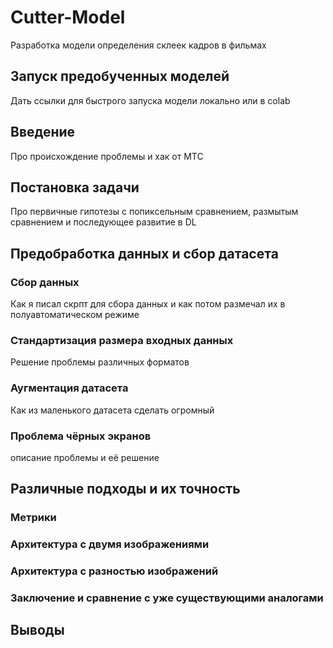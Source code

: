 # Cutter-Model
Разработка модели определения склеек кадров в фильмах

## Запуск предобученных моделей
Дать ссылки для быстрого запуска модели локально или в colab

## Введение
Про происхождение проблемы и хак от МТС

## Постановка задачи
Про первичные гипотезы с попиксельным сравнением, размытым сравнением и последующее развитие в DL

## Предобработка данных и сбор датасета
### Сбор данных
Как я писал скрпт для сбора данных и как потом размечал их в полуавтоматическом режиме

### Стандартизация размера входных данных
Решение проблемы различных форматов 

### Аугментация датасета 
Как из маленького датасета сделать огромный

### Проблема чёрных экранов
описание проблемы и её решение
## Различные подходы и их точность
### Метрики

### Архитектура с двумя изображениями

### Архитектура с разностью изображений

### Заключение и сравнение с уже существующими аналогами

## Выводы
